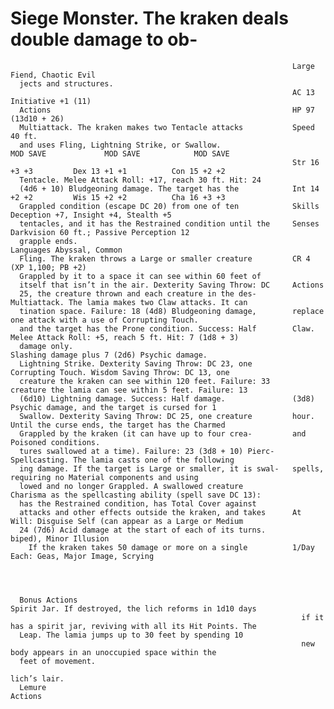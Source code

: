 # Siege Monster. The kraken deals double damage to ob-

                                                                   Large Fiend, Chaotic Evil
      jects and structures.
                                                                   AC 13                             Initiative +1 (11)
      Actions                                                      HP 97 (13d10 + 26)
      Multiattack. The kraken makes two Tentacle attacks           Speed 40 ft.
      and uses Fling, Lightning Strike, or Swallow.                          MOD SAVE             MOD SAVE            MOD SAVE
                                                                   Str 16 +3 +3         Dex 13 +1 +1          Con 15 +2 +2
      Tentacle. Melee Attack Roll: +17, reach 30 ft. Hit: 24
      (4d6 + 10) Bludgeoning damage. The target has the            Int 14 +2 +2         Wis 15 +2 +2          Cha 16 +3 +3
      Grappled condition (escape DC 20) from one of ten            Skills Deception +7, Insight +4, Stealth +5
      tentacles, and it has the Restrained condition until the     Senses Darkvision 60 ft.; Passive Perception 12
      grapple ends.                                                Languages Abyssal, Common
      Fling. The kraken throws a Large or smaller creature         CR 4 (XP 1,100; PB +2)
      Grappled by it to a space it can see within 60 feet of
      itself that isn’t in the air. Dexterity Saving Throw: DC     Actions
      25, the creature thrown and each creature in the des-        Multiattack. The lamia makes two Claw attacks. It can
      tination space. Failure: 18 (4d8) Bludgeoning damage,        replace one attack with a use of Corrupting Touch.
      and the target has the Prone condition. Success: Half        Claw. Melee Attack Roll: +5, reach 5 ft. Hit: 7 (1d8 + 3)
      damage only.                                                 Slashing damage plus 7 (2d6) Psychic damage.
      Lightning Strike. Dexterity Saving Throw: DC 23, one         Corrupting Touch. Wisdom Saving Throw: DC 13, one
      creature the kraken can see within 120 feet. Failure: 33     creature the lamia can see within 5 feet. Failure: 13
      (6d10) Lightning damage. Success: Half damage.               (3d8) Psychic damage, and the target is cursed for 1
      Swallow. Dexterity Saving Throw: DC 25, one creature         hour. Until the curse ends, the target has the Charmed
      Grappled by the kraken (it can have up to four crea-         and Poisoned conditions.
      tures swallowed at a time). Failure: 23 (3d8 + 10) Pierc-    Spellcasting. The lamia casts one of the following
      ing damage. If the target is Large or smaller, it is swal-   spells, requiring no Material components and using
      lowed and no longer Grappled. A swallowed creature           Charisma as the spellcasting ability (spell save DC 13):
      has the Restrained condition, has Total Cover against
      attacks and other effects outside the kraken, and takes      At Will: Disguise Self (can appear as a Large or Medium
      24 (7d6) Acid damage at the start of each of its turns.        biped), Minor Illusion
        If the kraken takes 50 damage or more on a single          1/Day Each: Geas, Major Image, Scrying




      Bonus Actions                                                  Spirit Jar. If destroyed, the lich reforms in 1d10 days
                                                                     if it has a spirit jar, reviving with all its Hit Points. The
      Leap. The lamia jumps up to 30 feet by spending 10
                                                                     new body appears in an unoccupied space within the
      feet of movement.
                                                                     lich’s lair.
      Lemure                                                         Actions
